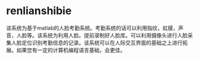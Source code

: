 # renlianshibie
该系统为基于matlab的人脸考勤系统。考勤系统的话可以利用指纹，虹膜，声音，人脸等。该系统为利用人脸。提前录制好人脸库。可以利用摄像头进行人脸采集人脸定位识别考勤信息的记录。该系统可以在人际交互界面的基础之上进行拓展。如果您有一定的计算机编程语言基础，会更佳。
